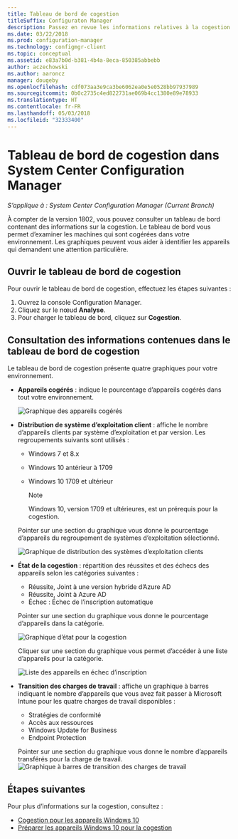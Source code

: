 ```yaml
---
title: Tableau de bord de cogestion
titleSuffix: Configuraton Manager
description: Passez en revue les informations relatives à la cogestion à l’aide du tableau de bord.
ms.date: 03/22/2018
ms.prod: configuration-manager
ms.technology: configmgr-client
ms.topic: conceptual
ms.assetid: e83a7b0d-b381-4b4a-8eca-850385abbebb
author: aczechowski
ms.author: aaroncz
manager: dougeby
ms.openlocfilehash: cdf073aa3e9ca3be6062ea0e5e0528bb97937989
ms.sourcegitcommit: 0b0c2735c4ed822731ae069b4cc1380e89e78933
ms.translationtype: HT
ms.contentlocale: fr-FR
ms.lasthandoff: 05/03/2018
ms.locfileid: "32333400"
---
```

# <a name="co-management-dashboard-in-system-center-configuration-manager"></a>Tableau de bord de cogestion dans System Center Configuration Manager
*S’applique à : System Center Configuration Manager (Current Branch)*

À compter de la version 1802, vous pouvez consulter un tableau de bord contenant des informations sur la cogestion. Le tableau de bord vous permet d’examiner les machines qui sont cogérées dans votre environnement. Les graphiques peuvent vous aider à identifier les appareils qui demandent une attention particulière.<!--1356648-->

## <a name="open-the-co-management-dashboard"></a>Ouvrir le tableau de bord de cogestion
Pour ouvrir le tableau de bord de cogestion, effectuez les étapes suivantes : 

1. Ouvrez la console Configuration Manager. 
2. Cliquez sur le nœud **Analyse**. 
3. Pour charger le tableau de bord, cliquez sur **Cogestion**.

## <a name="reviewing-information-in-the-co-management-dashboard"></a>Consultation des informations contenues dans le tableau de bord de cogestion

Le tableau de bord de cogestion présente quatre graphiques pour votre environnement. 

- **Appareils cogérés** : indique le pourcentage d’appareils cogérés dans tout votre environnement.

    ![Graphique des appareils cogérés](media\co-management-dashboard\Percent-Co-managed-graph.PNG)

- **Distribution de système d’exploitation client** : affiche le nombre d’appareils clients par système d’exploitation et par version. Les regroupements suivants sont utilisés : </br>
    - Windows 7 et 8.x
    - Windows 10 antérieur à 1709
    - Windows 10 1709 et ultérieur

         > [!NOTE] 
         > Windows 10, version 1709 et ultérieures, est un prérequis pour la cogestion.

     Pointer sur une section du graphique vous donne le pourcentage d’appareils du regroupement de systèmes d’exploitation sélectionné.

     ![Graphique de distribution des systèmes d’exploitation clients](media\co-management-dashboard\Co-management-OS-distribution-graph.PNG)

- **État de la cogestion** : répartition des réussites et des échecs des appareils selon les catégories suivantes :
    - Réussite, Joint à une version hybride d’Azure AD
    - Réussite, Joint à Azure AD
    - Échec : Échec de l’inscription automatique
    
     Pointer sur une section du graphique vous donne le pourcentage d’appareils dans la catégorie. 

     ![Graphique d’état pour la cogestion](media\co-management-dashboard\Co-management-status-graph.PNG)

     Cliquer sur une section du graphique vous permet d’accéder à une liste d’appareils pour la catégorie.
 
     ![Liste des appareils en échec d’inscription](media\co-management-dashboard\Enrollment-Failure_Device-List.PNG)


- **Transition des charges de travail** : affiche un graphique à barres indiquant le nombre d’appareils que vous avez fait passer à Microsoft Intune pour les quatre charges de travail disponibles :
    - Stratégies de conformité
    - Accès aux ressources
    - Windows Update for Business
    - Endpoint Protection

     Pointer sur une section du graphique vous donne le nombre d’appareils transférés pour la charge de travail. 
     ![Graphique à barres de transition des charges de travail](media\co-management-dashboard\Workload-Transition.PNG)


## <a name="next-steps"></a>Étapes suivantes

Pour plus d’informations sur la cogestion, consultez :
 - [Cogestion pour les appareils Windows 10](/sccm/core/clients/manage/co-management-overview.md)
 - [Préparer les appareils Windows 10 pour la cogestion](/sccm/core/clients/manage/co-management-prepare.md)

    
